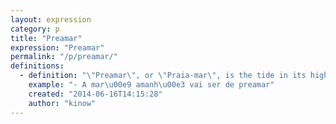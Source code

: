 ```yaml
---
layout: expression
category: p
title: "Preamar"
expression: "Preamar"
permalink: "/p/preamar/"
definitions:
  - definition: "\"Preamar\", or \"Praia-mar\", is the tide in its highest level. It is the closest word in Brazilian Portuguese for the King Tide expression (used mainly in New Zealand and Australia)."
    example: "- A mar\u00e9 amanh\u00e3 vai ser de preamar"
    created: "2014-06-16T14:15:28"
    author: "kinow"
---
```

